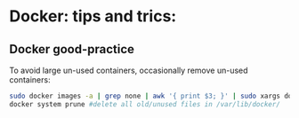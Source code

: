 # Docker: tips and trics:

## Docker good-practice
To avoid large un-used containers, occasionally remove un-used containers:
```bash
sudo docker images -a | grep none | awk '{ print $3; }' | sudo xargs docker rmi –force #delete all images called "none"
docker system prune #delete all old/unused files in /var/lib/docker/
